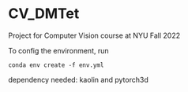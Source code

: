 # CV_DMTet
Project for Computer Vision course at NYU Fall 2022

To config the environment, run 

    conda env create -f env.yml


dependency needed: kaolin and pytorch3d
